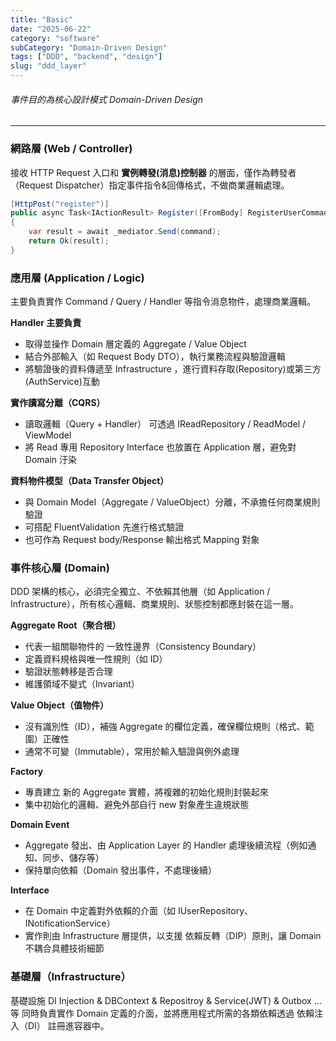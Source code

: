 ```yaml
---
title: "Basic"
date: "2025-06-22"
category: "software"
subCategory: "Domain-Driven Design"
tags: ["DDD", "backend", "design"]
slug: "ddd_layer"
---
```


###### 事件目的為核心設計模式 Domain-Driven Design

---

### 網路層 (Web / Controller)

接收 HTTP Request 入口和 **實例轉發(消息)控制器** 的層面，僅作為轉發者（Request Dispatcher）指定事件指令&回傳格式，不做商業邏輯處理。

```csharp
[HttpPost("register")]
public async Task<IActionResult> Register([FromBody] RegisterUserCommand command)
{
    var result = await _mediator.Send(command);
    return Ok(result);
}
```

### 應用層 (Application / Logic)

主要負責實作 Command / Query / Handler 等指令消息物件，處理商業邏輯。

**Handler 主要負責**

- 取得並操作 Domain 層定義的 Aggregate / Value Object
- 結合外部輸入（如 Request Body DTO），執行業務流程與驗證邏輯
- 將驗證後的資料傳遞至 Infrastructure ，進行資料存取(Repository)或第三方(AuthService)互動

**實作讀寫分離（CQRS）**

- 讀取邏輯（Query + Handler） 可透過 IReadRepository / ReadModel / ViewModel
- 將 Read 專用 Repository Interface 也放置在 Application 層，避免對 Domain 汙染

**資料物件模型（Data Transfer Object）**

- 與 Domain Model（Aggregate / ValueObject）分離，不承擔任何商業規則驗證
- 可搭配 FluentValidation 先進行格式驗證
- 也可作為 Request body/Response 輸出格式 Mapping 對象

### 事件核心層 (Domain)

DDD 架構的核心，必須完全獨立、不依賴其他層（如 Application / Infrastructure），所有核心邏輯、商業規則、狀態控制都應封裝在這一層。

**Aggregate Root（聚合根）**

- 代表一組關聯物件的 一致性邊界（Consistency Boundary）
- 定義資料規格與唯一性規則（如 ID）
- 驗證狀態轉移是否合理
- 維護領域不變式（Invariant）

**Value Object（值物件）**

- 沒有識別性（ID），補強 Aggregate 的欄位定義，確保欄位規則（格式、範圍）正確性
- 通常不可變（Immutable），常用於輸入驗證與例外處理

**Factory**

- 專責建立 新的 Aggregate 實體，將複雜的初始化規則封裝起來
- 集中初始化的邏輯、避免外部自行 new 對象產生違規狀態

**Domain Event**

- Aggregate 發出、由 Application Layer 的 Handler 處理後續流程（例如通知、同步、儲存等）
- 保持單向依賴（Domain 發出事件，不處理後續）

**Interface**

- 在 Domain 中定義對外依賴的介面（如 IUserRepository、INotificationService）
- 實作則由 Infrastructure 層提供，以支援 依賴反轉（DIP）原則，讓 Domain 不耦合具體技術細節

### 基礎層（Infrastructure）

基礎設施 DI Injection & DBContext & Repositroy & Service(JWT) & Outbox ...等
同時負責實作 Domain 定義的介面，並將應用程式所需的各類依賴透過 依賴注入（DI） 註冊進容器中。
